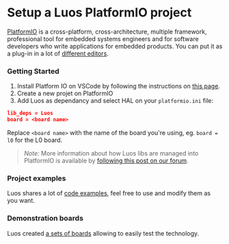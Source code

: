 # Setup a Luos PlatformIO project

<a href="https://platformio.org/" target="_blank">PlatformIO</a> is a cross-platform, cross-architecture, multiple framework, professional tool for embedded systems engineers and for software developers who write applications for embedded products. You can put it as a plug-in in a lot of <a href="https://docs.platformio.org/en/latest/integration/ide/index.html#desktop-ide" target="_blank">different editors</a>.

### Getting Started
 1. Install Platform IO on VSCode by following the instructions on <a href="https://platformio.org/platformio-ide" target="_blank">this page</a>.
 2. Create a new projet on PlatformIO
 3. Add Luos as dependancy and select HAL on your `platformio.ini` file:

```Json
lib_deps = Luos
board = <board name>
```
Replace `<board name>` with the name of the board you're using, eg. `board = l0` for the L0 board.

> *Note:* More information about how Luos libs are managed into PlatformIO is available by <a href="https://community.luos.io/t/how-to-link-luos-with-platformio/303" target="\_blank">following this post on our forum</a>.

### Project examples
Luos shares a lot of <a href="https://github.com/Luos-io/Examples/tree/master/Projects" target="_blank">code examples</a>, feel free to use and modify them as you want.

### Demonstration boards
Luos created [a sets of boards](../../demo_boards/boards-list.md) allowing to easily test the technology.
